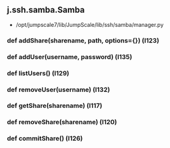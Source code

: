 ## j.ssh.samba.Samba

- /opt/jumpscale7/lib/JumpScale/lib/ssh/samba/manager.py

### def addShare(sharename, path, options=\{\}) (l123)

### def addUser(username, password) (l135)

### def listUsers() (l129)

### def removeUser(username) (l132)

### def getShare(sharename) (l117)

### def removeShare(sharename) (l120)

### def commitShare() (l126)

